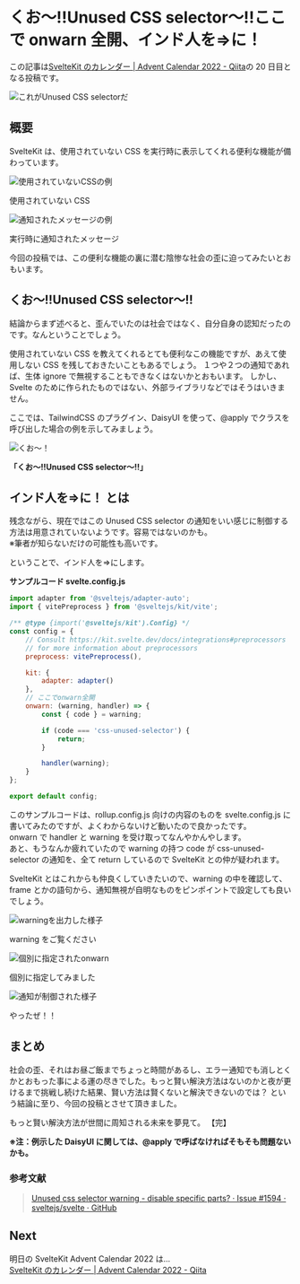 # くお〜!!Unused CSS selector〜!!ここで onwarn 全開、インド人を=>に！

この記事は[SvelteKit のカレンダー | Advent Calendar 2022 - Qiita](https://qiita.com/advent-calendar/2022/sveltekit)の 20 日目となる投稿です。

![これがUnused CSS selectorだ](fig-00-eyecatch.png)

## 概要

SvelteKit は、使用されていない CSS を実行時に表示してくれる便利な機能が備わっています。

![使用されていないCSSの例](fig-01-yay-im-unused.png)

使用されていない CSS

![通知されたメッセージの例](fig-02-yay-im-unused-log.png)

実行時に通知されたメッセージ

今回の投稿では、この便利な機能の裏に潜む陰惨な社会の歪に迫ってみたいとおもいます。

## くお〜!!Unused CSS selector〜!!

結論からまず述べると、歪んでいたのは社会ではなく、自分自身の認知だったのです。なんということでしょう。

使用されていない CSS を教えてくれるとても便利なこの機能ですが、あえて使用しない CSS を残しておきたいこともあるでしょう。
１つや２つの通知であれば、生体 ignore で無視することもできなくはないかとおもいます。
しかし、Svelte のために作られたものではない、外部ライブラリなどではそうはいきません。

ここでは、TailwindCSS のプラグイン、DaisyUI を使って、@apply でクラスを呼び出した場合の例を示してみましょう。

![くお〜！](unused-no-im-used.webp)

**「くお〜!!Unused CSS selector〜!!」**

## インド人を=>に！ とは

残念ながら、現在ではこの Unused CSS selector の通知をいい感じに制御する方法は用意されていないようです。容易ではないのかも。<br>※筆者が知らないだけの可能性も高いです。

ということで、インド人を=>にします。

**サンプルコード svelte.config.js**

```javascript
import adapter from '@sveltejs/adapter-auto';
import { vitePreprocess } from '@sveltejs/kit/vite';

/** @type {import('@sveltejs/kit').Config} */
const config = {
	// Consult https://kit.svelte.dev/docs/integrations#preprocessors
	// for more information about preprocessors
	preprocess: vitePreprocess(),

	kit: {
		adapter: adapter()
	},
	// ここでonwarn全開
	onwarn: (warning, handler) => {
		const { code } = warning;

		if (code === 'css-unused-selector') {
			return;
		}

		handler(warning);
	}
};

export default config;
```

このサンプルコードは、rollup.config.js 向けの内容のものを svelte.config.js に書いてみたのですが、よくわからないけど動いたので良かったです。<br>
onwarn で handler と warning を受け取ってなんやかんやします。<br>
あと、もうなんか疲れていたので warning の持つ code が css-unused-selector の通知を、全て return しているので SvelteKit との仲が疑われます。

SvelteKit とはこれからも仲良くしていきたいので、warning の中を確認して、frame とかの語句から、通知無視が自明なものをピンポイントで設定しても良いでしょう。

![warningを出力した様子](fig-03-put-warning.png)

warning をご覧ください

![個別に指定されたonwarn](fig-04-frame-includes.png)

個別に指定してみました

![通知が制御された様子](fig-05-compile-done.png)

やったぜ！！

## まとめ

社会の歪、それはお昼ご飯までちょっと時間があるし、エラー通知でも消しとくかとおもった事による運の尽きでした。もっと賢い解決方法はないのかと夜が更けるまで挑戦し続けた結果、賢い方法は賢くないと解決できないのでは？ という結論に至り、今回の投稿とさせて頂きました。

もっと賢い解決方法が世間に周知される未来を夢見て。 【完】

**※注：例示した DaisyUI に関しては、@apply で呼ばなければそもそも問題ないかも。**

### 参考文献

> [Unused css selector warning - disable specific parts? · Issue #1594 · sveltejs/svelte · GitHub](https://github.com/sveltejs/svelte/issues/1594)

## Next

明日の SvelteKit Advent Calendar 2022 は...<br>
[SvelteKit のカレンダー | Advent Calendar 2022 - Qiita](https://qiita.com/advent-calendar/2022/sveltekit)
